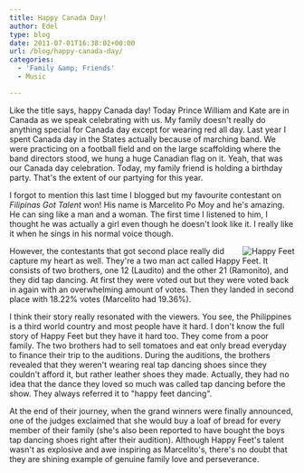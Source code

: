 ```yaml
---
title: Happy Canada Day!
author: Edel
type: blog
date: 2011-07-01T16:38:02+00:00
url: /blog/happy-canada-day/
categories:
  - 'Family &amp; Friends'
  - Music

---
```

Like the title says, happy Canada day! Today Prince William and Kate are in Canada as we speak celebrating with us. My family doesn't really do anything special for Canada day except for wearing red all day. Last year I spent Canada day in the States actually because of marching band. We were practicing on a football field and on the large scaffolding where the band directors stood, we hung a huge Canadian flag on it. Yeah, that was our Canada day celebration. Today, my family friend is holding a birthday party. That's the extent of our partying for this year.

I forgot to mention this last time I blogged but my favourite contestant on _Filipinas Got Talent_ won! His name is Marcelito Po Moy and he's amazing. He can sing like a man and a woman. The first time I listened to him, I thought he was actually a girl even though he doesn't look like it. I really like it when he sings in his normal voice though.

<img src="http://img691.imageshack.us/img691/1804/happyfeetplacedsecondin.jpg" alt="Happy Feet" style="float:right;" />

However, the contestants that got second place really did capture my heart as well. They're a two man act called Happy Feet. It consists of two brothers, one 12 (Laudito) and the other 21 (Ramonito), and they did tap dancing. At first they were voted out but they were voted back in again with an overwhelming amount of votes. Then they landed in second place with 18.22% votes (Marcelito had 19.36%).

I think their story really resonated with the viewers. You see, the Philippines is a third world country and most people have it hard. I don't know the full story of Happy Feet but they have it hard too. They come from a poor family. The two brothers had to sell tomatoes and eat only bread everyday to finance their trip to the auditions. During the auditions, the brothers revealed that they weren't wearing real tap dancing shoes since they couldn't afford it, but rather leather shoes they made. Actually, they had no idea that the dance they loved so much was called tap dancing before the show. They always referred it to "happy feet dancing".

At the end of their journey, when the grand winners were finally announced, one of the judges exclaimed that she would buy a loaf of bread for every member of their family (she's also been reported to have bought the boys tap dancing shoes right after their audition). Although Happy Feet's talent wasn't as explosive and awe inspiring as Marcelito's, there's no doubt that they are shining example of genuine family love and perseverance.


